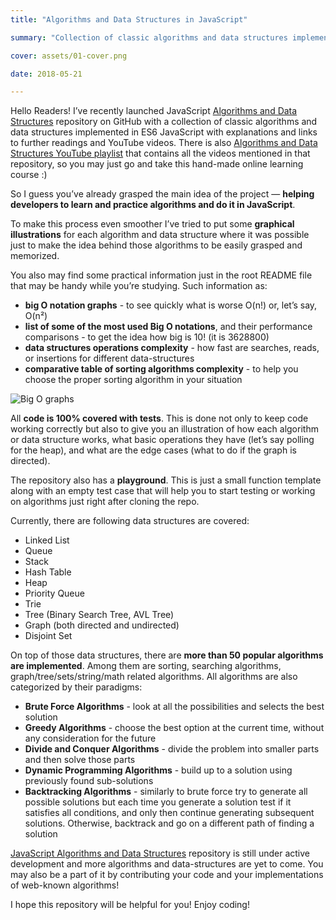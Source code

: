 ```yaml
---
title: "Algorithms and Data Structures in JavaScript"

summary: "Collection of classic algorithms and data structures implemented in ES6 JavaScript with explanations and links to further readings and YouTube videos"

cover: assets/01-cover.png

date: 2018-05-21

---
```


Hello Readers! I’ve recently launched JavaScript [Algorithms and Data Structures](https://github.com/trekhleb/javascript-algorithms) repository on GitHub with a collection of classic algorithms and data structures implemented in ES6 JavaScript with explanations and links to further readings and YouTube videos. There is also [Algorithms and Data Structures YouTube playlist](https://www.youtube.com/playlist?list=PLLXdhg_r2hKA7DPDsunoDZ-Z769jWn4R8) that contains all the videos mentioned in that repository, so you may just go and take this hand-made online learning course :)

So I guess you’ve already grasped the main idea of the project — **helping developers to learn and practice algorithms and do it in JavaScript**.

To make this process even smoother I’ve tried to put some **graphical illustrations** for each algorithm and data structure where it was possible just to make the idea behind those algorithms to be easily grasped and memorized.

You also may find some practical information just in the root README file that may be handy while you’re studying. Such information as:

- **big O notation graphs** - to see quickly what is worse O(n!) or, let’s say, O(n²)
- **list of some of the most used Big O notations**, and their performance comparisons - to get the idea how big is 10! (it is 3628800)
- **data structures operations complexity** - how fast are searches, reads, or insertions for different data-structures
- **comparative table of sorting algorithms complexity** - to help you choose the proper sorting algorithm in your situation

![Big O graphs](https://thepracticaldev.s3.amazonaws.com/i/whmiuox9wmrf1szrlg1a.png)

All **code is 100% covered with tests**. This is done not only to keep code working correctly but also to give you an illustration of how each algorithm or data structure works, what basic operations they have (let’s say polling for the heap), and what are the edge cases (what to do if the graph is directed).

The repository also has a **playground**. This is just a small function template along with an empty test case that will help you to start testing or working on algorithms just right after cloning the repo.

Currently, there are following data structures are covered:

- Linked List
- Queue
- Stack
- Hash Table
- Heap
- Priority Queue
- Trie
- Tree (Binary Search Tree, AVL Tree)
- Graph (both directed and undirected)
- Disjoint Set

On top of those data structures, there are **more than 50 popular algorithms are implemented**. Among them are sorting, searching algorithms, graph/tree/sets/string/math related algorithms. All algorithms are also categorized by their paradigms:

- **Brute Force Algorithms** - look at all the possibilities and selects the best solution
- **Greedy Algorithms** - choose the best option at the current time, without any consideration for the future
- **Divide and Conquer Algorithms** - divide the problem into smaller parts and then solve those parts
- **Dynamic Programming Algorithms** - build up to a solution using previously found sub-solutions
- **Backtracking Algorithms** - similarly to brute force try to generate all possible solutions but each time you generate a solution test if it satisfies all conditions, and only then continue generating subsequent solutions. Otherwise, backtrack and go on a different path of finding a solution

[JavaScript Algorithms and Data Structures](https://github.com/trekhleb/javascript-algorithms) repository is still under active development and more algorithms and data-structures are yet to come. You may also be a part of it by contributing your code and your implementations of web-known algorithms!

I hope this repository will be helpful for you! Enjoy coding!
